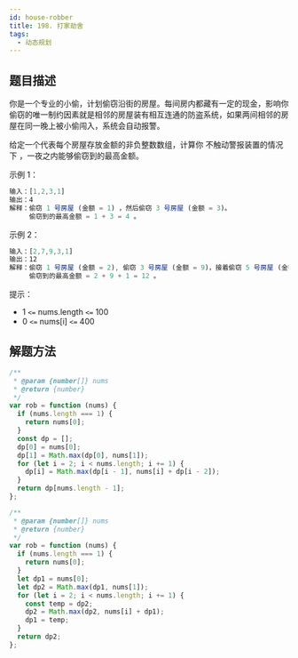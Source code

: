 ```yaml
---
id: house-robber
title: 198. 打家劫舍
tags:
  - 动态规划
---
```


## 题目描述

你是一个专业的小偷，计划偷窃沿街的房屋。每间房内都藏有一定的现金，影响你偷窃的唯一制约因素就是相邻的房屋装有相互连通的防盗系统，如果两间相邻的房屋在同一晚上被小偷闯入，系统会自动报警。

给定一个代表每个房屋存放金额的非负整数数组，计算你 不触动警报装置的情况下 ，一夜之内能够偷窃到的最高金额。

示例 1：

```js
输入：[1,2,3,1]
输出：4
解释：偷窃 1 号房屋 (金额 = 1) ，然后偷窃 3 号房屋 (金额 = 3)。
     偷窃到的最高金额 = 1 + 3 = 4 。
```

示例 2：

```js
输入：[2,7,9,3,1]
输出：12
解释：偷窃 1 号房屋 (金额 = 2), 偷窃 3 号房屋 (金额 = 9)，接着偷窃 5 号房屋 (金额 = 1)。
     偷窃到的最高金额 = 2 + 9 + 1 = 12 。
```

提示：

- 1 `<=` nums.length `<=` 100
- 0 `<=` nums[i] `<=` 400

## 解题方法

```js
/**
 * @param {number[]} nums
 * @return {number}
 */
var rob = function (nums) {
  if (nums.length === 1) {
    return nums[0];
  }
  const dp = [];
  dp[0] = nums[0];
  dp[1] = Math.max(dp[0], nums[1]);
  for (let i = 2; i < nums.length; i += 1) {
    dp[i] = Math.max(dp[i - 1], nums[i] + dp[i - 2]);
  }
  return dp[nums.length - 1];
};
```

```js
/**
 * @param {number[]} nums
 * @return {number}
 */
var rob = function (nums) {
  if (nums.length === 1) {
    return nums[0];
  }
  let dp1 = nums[0];
  let dp2 = Math.max(dp1, nums[1]);
  for (let i = 2; i < nums.length; i += 1) {
    const temp = dp2;
    dp2 = Math.max(dp2, nums[i] + dp1);
    dp1 = temp;
  }
  return dp2;
};
```
